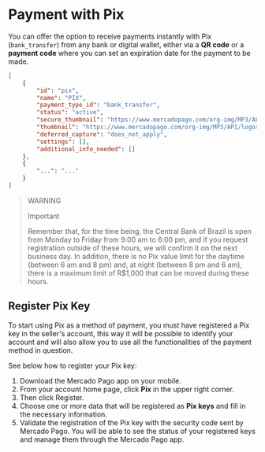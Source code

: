 # Payment with Pix

You can offer the option to receive payments instantly with Pix (`bank_transfer`) from any bank or digital wallet, either via a **QR code** or a **payment code** where you can set an expiration date for the payment to be made.

```json
[
    {
        "id": "pix",
        "name": "PIX",
        "payment_type_id": "bank_transfer",
        "status": "active",
        "secure_thumbnail": "https://www.mercadopago.com/org-img/MP3/API/logos/pix.gif",
        "thumbnail": "https://www.mercadopago.com/org-img/MP3/API/logos/pix.gif",
        "deferred_capture": "does_not_apply",
        "settings": [],
        "additional_info_needed": []
    },
    {
        "...": "..."
    }
]
```
> WARNING
>
> Important
>
> Remember that, for the time being, the Central Bank of Brazil is open from Monday to Friday from 9:00 am to 6:00 pm, and if you request registration outside of these hours, we will confirm it on the next business day. In addition, there is no Pix value limit for the daytime (between 6 am and 8 pm) and, at night (between 8 pm and 6 am), there is a maximum limit of R$1,000 that can be moved during these hours.

## Register Pix Key

To start using Pix as a method of payment, you must have registered a Pix key in the seller's account, this way it will be possible to identify your account and will also allow you to use all the functionalities of the payment method in question.

See below how to register your Pix key:

1. Download the Mercado Pago app on your mobile.
2. From your account home page, click **Pix** in the upper right corner.
3. Then click Register.
4. Choose one or more data that will be registered as **Pix keys** and fill in the necessary information.
5. Validate the registration of the Pix key with the security code sent by Mercado Pago. You will be able to see the status of your registered keys and manage them through the Mercado Pago app.